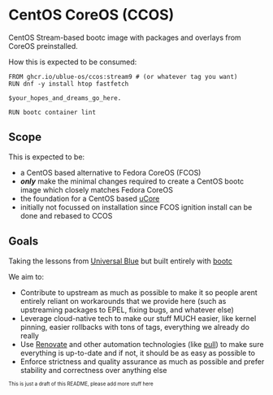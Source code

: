 # CentOS CoreOS (CCOS)


CentOS Stream-based bootc image with packages and overlays from CoreOS preinstalled.

How this is expected to be consumed:

```Containerfile
FROM ghcr.io/ublue-os/ccos:stream9 # (or whatever tag you want)
RUN dnf -y install htop fastfetch

$your_hopes_and_dreams_go_here.

RUN bootc container lint
```

## Scope

This is expected to be:

- a CentOS based alternative to Fedora CoreOS (FCOS)
- ***only*** make the minimal changes required to create a CentOS bootc image which closely matches Fedora CoreOS
- the foundation for a CentOS based [uCore](https://projectucore.io)
- initially not focussed on installation since FCOS ignition install can be done and rebased to CCOS


## Goals

Taking the lessons from [Universal Blue](https://github.com/ublue-os/) but built entirely with [bootc](https://github.com/containers/bootc)

We aim to:

- Contribute to upstream as much as possible to make it so people arent entirely reliant on workarounds that we provide here (such as upstreaming packages to EPEL, fixing bugs, and whatever else)
- Leverage cloud-native tech to make our stuff MUCH easier, like kernel pinning, easier rollbacks with tons of tags, everything we already do really
- Use [Renovate](https://github.com/apps/renovate) and other automation technologies (like [pull](https://github.com/wei/pull)) to make sure everything is up-to-date and if not, it should be as easy as possible to 
- Enforce strictness and quality assurance as much as possible and prefer stability and correctness over anything else

<sub><sup>This is just a draft of this README, please add more stuff here</sup></sub>